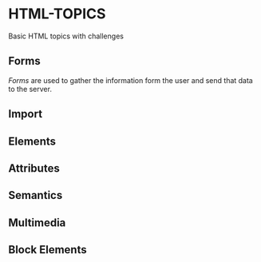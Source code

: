 # HTML-TOPICS
Basic HTML topics with challenges 
 
## Forms
 *Forms* are used to gather the information form the user and send that data to the server.

## Import 
## Elements
## Attributes
## Semantics
## Multimedia
## Block Elements
